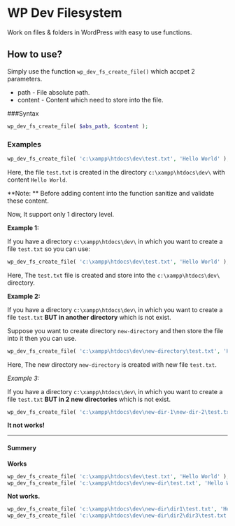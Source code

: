 # WP Dev Filesystem

Work on files &amp; folders in WordPress with easy to use functions.


## How to use?

Simply use the function `wp_dev_fs_create_file()` which accpet 2 parameters.

- path - File absolute path.
- content - Content which need to store into the file.

###Syntax

```php
wp_dev_fs_create_file( $abs_path, $content );
```

### Examples

```php
wp_dev_fs_create_file( 'c:\xampp\htdocs\dev\test.txt', 'Hello World' );
```

Here, the file `test.txt` is created in the directory `c:\xampp\htdocs\dev\` with content `Hello World`.

**Note: ** Before adding content into the function sanitize and validate these content.

Now, It support only 1 directory level.

**Example 1:**

If you have a directory `c:\xampp\htdocs\dev\` in which you want to create a file `test.txt` so you can use:

```php
wp_dev_fs_create_file( 'c:\xampp\htdocs\dev\test.txt', 'Hello World' );
```

Here, The `test.txt` file is created and store into the `c:\xampp\htdocs\dev\` directory.

**Example 2:**

If you have a directory `c:\xampp\htdocs\dev\` in which you want to create a file `test.txt` **BUT in another directory** which is not exist.

Suppose you want to create directory `new-directory` and then store the file into it then you can use.

```php
wp_dev_fs_create_file( 'c:\xampp\htdocs\dev\new-directory\test.txt', 'Hello World' );
```

Here, The new directory `new-directory` is created with new file `test.txt`.

*Example 3:*

If you have a directory `c:\xampp\htdocs\dev\` in which you want to create a file `test.txt` **BUT in 2 new directories** which is not exist.

```php
wp_dev_fs_create_file( 'c:\xampp\htdocs\dev\new-dir-1\new-dir-2\test.txt', 'Hello World' );
```

**It not works!**

---

#### Summery

**Works**

```php
wp_dev_fs_create_file( 'c:\xampp\htdocs\dev\test.txt', 'Hello World' );
wp_dev_fs_create_file( 'c:\xampp\htdocs\dev\new-dir\test.txt', 'Hello World' );
```

**Not works.**

```php
wp_dev_fs_create_file( 'c:\xampp\htdocs\dev\new-dir\dir1\test.txt', 'Hello World' );
wp_dev_fs_create_file( 'c:\xampp\htdocs\dev\new-dir\dir2\dir3\test.txt', 'Hello World' );
```
